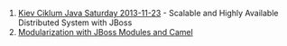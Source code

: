 1. [Kiev Ciklum Java Saturday 2013-11-23](https://github.com/evgeniy-khist/blog/tree/master/Kiev-Ciklum-Java-Saturday-2013_11_23) - Scalable and Highly Available Distributed System with JBoss
2. [Modularization with JBoss Modules and Camel](https://github.com/evgeniy-khist/blog/tree/master/Modularization-with-JBoss-Modules-and-Camel)
